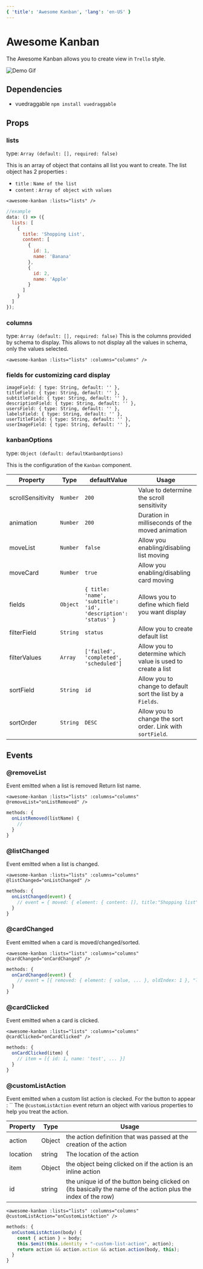 ```yaml
---
{ 'title': 'Awesome Kanban', 'lang': 'en-US' }
---
```


# Awesome Kanban

The Awesome Kanban allows you to create view in `Trello` style.

![Demo Gif](./awesomekanban-demo.gif)

## Dependencies

- vuedraggable `npm install vuedraggable`

## Props

### lists

type: `Array (default: [], required: false)`

This is an array of object that contains all list you want to create.
The list object has 2 properties :

- `title` : `Name of the list`
- `content` : `Array of object with values`

```vue
<awesome-kanban :lists="lists" />
```

```js
//example
data: () => ({
  lists: [
    {
      title: 'Shopping List',
      content: [
        {
          id: 1,
          name: 'Banana'
        },
        {
          id: 2,
          name: 'Apple'
        }
      ]
    }
  ]
});
```

### columns

type: `Array (default: [], required: false)`
This is the columns provided by schema to display.
This allows to not display all the values in schema, only the values selected.

```vue
<awesome-kanban :lists="lists" :columns="columns" />
```

### fields for customizing card display

```
imageField: { type: String, default: '' },
titleField: { type: String, default: '' },
subtitleField: { type: String, default: '' },
descriptionField: { type: String, default: '' },
usersField: { type: String, default: '' },
labelsField: { type: String, default: '' },
userTitleField: { type: String, default: '' },
userImageField: { type: String, default: '' },
```

### kanbanOptions

type: `Object (default: defaultKanbanOptions)`

This is the configuration of the `Kanban` component.

| Property          | Type     | defaultValue                                                   | Usage                                                       |
| ----------------- | -------- | -------------------------------------------------------------- | ----------------------------------------------------------- |
| scrollSensitivity | `Number` | `200`                                                          | Value to determine the scroll sensitivity                   |
| animation         | `Number` | `200`                                                          | Duration in milliseconds of the moved animation             |
| moveList          | `Number` | `false`                                                        | Allow you enabling/disabling list moving                    |
| moveCard          | `Number` | `true`                                                         | Allow you enabling/disabling card moving                    |
| fields            | `Object` | `{ title: 'name', 'subtitle': 'id', 'description': 'status' }` | Allows you to define which field you want display           |
| filterField       | `String` | `status`                                                       | Allow you to create default list                            |
| filterValues      | `Array`  | `['failed', 'completed', 'scheduled']`                         | Allow you to determine which value is used to create a list |
| sortField         | `String` | `id`                                                           | Allow you to change to default sort the list by a `Fields`. |
| sortOrder         | `String` | `DESC`                                                         | Allow you to change the sort order. Link with `sortField`.  |

## Events

### @removeList

Event emitted when a list is removed
Return list name.

```vue
<awesome-kanban :lists="lists" :columns="columns" @removeList="onListRemoved" />
```

```js
methods: {
  onListRemoved(listName) {
    //
  }
}
```

### @listChanged

Event emitted when a list is changed.

```vue
<awesome-kanban :lists="lists" :columns="columns" @listChanged="onListChanged" />
```

```js
methods: {
  onListChanged(event) {
    // event = { moved: { element: { content: [], title:"Shopping list" }, newIndex: 3, oldIndex: 2} }
  }
}
```

### @cardChanged

Event emitted when a card is moved/changed/sorted.

```vue
<awesome-kanban :lists="lists" :columns="columns" @cardChanged="onCardChanged" />
```

```js
methods: {
  onCardChanged(event) {
    // event = [{ removed: { element: { value, ... }, oldIndex: 1 }, "list_name"]
  }
}
```

### @cardClicked

Event emitted when a card is clicked.

```vue
<awesome-kanban :lists="lists" :columns="columns" @cardClicked="onCardClicked" />
```

```js
methods: {
  onCardClicked(item) {
    // item = [{ id: 1, name: 'test', ... }]
  }
}
```

### @customListAction

Event emitted when a custom list action is clecked.
For the button to appear :
``
The `@customListAction` event return an object with various properties to help you treat the action.

| Property | Type   | Usage                                                                                                         |
| -------- | ------ | ------------------------------------------------------------------------------------------------------------- |
| action   | Object | the action definition that was passed at the creation of the action                                           |
| location | string | The location of the action                                                                                    |
| item     | Object | the object being clicked on if the action is an inline action                                                 |
| id       | string | the unique id of the button being clicked on (its basically the name of the action plus the index of the row) |

```vue
<awesome-kanban :lists="lists" :columns="columns" @customListAction="onCustomListAction" />
```

```js
methods: {
  onCustomListAction(body) {
    const { action } = body;
    this.$emit(this.identity + "-custom-list-action", action);
    return action && action.action && action.action(body, this);
  }
}
```
